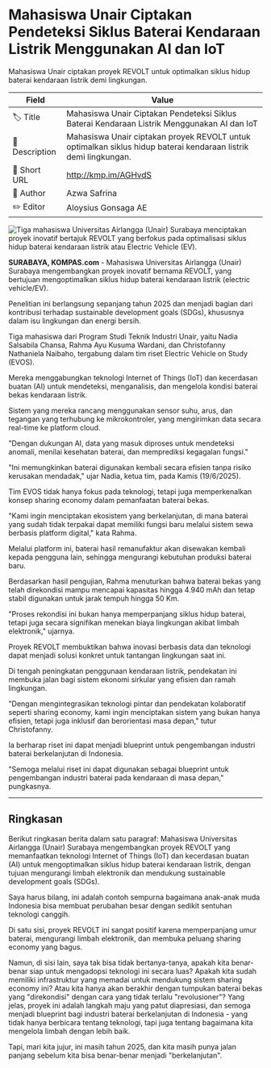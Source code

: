 # Mahasiswa Unair Ciptakan Pendeteksi Siklus Baterai Kendaraan Listrik Menggunakan AI dan IoT

Mahasiswa Unair ciptakan proyek REVOLT untuk optimalkan siklus hidup baterai kendaraan listrik demi lingkungan.

| Field         | Value                                                       |
|---------------|-------------------------------------------------------------|
| 🏷️ Title       | Mahasiswa Unair Ciptakan Pendeteksi Siklus Baterai Kendaraan Listrik Menggunakan AI dan IoT |
| 📝 Description | Mahasiswa Unair ciptakan proyek REVOLT untuk optimalkan siklus hidup baterai kendaraan listrik demi lingkungan. |
| 🔗 Short URL   | http://kmp.im/AGHvdS |
| 👤 Author      | Azwa Safrina |
| ✏️ Editor      | Aloysius Gonsaga AE |

![Tiga mahasiswa Universitas Airlangga (Unair) Surabaya menciptakan proyek inovatif bertajuk REVOLT yang berfokus pada optimalisasi siklus hidup baterai kendaraan listrik atau Electric Vehicle (EV). ](https://asset.kompas.com/crops/GBTLWlTT2LF28EajXiUuj5c9sls=/0x85:1600x885/780x390/data/photo/2025/06/20/6854bf4fee63a.jpeg)

**SURABAYA, KOMPAS.com** - Mahasiswa Universitas Airlangga (Unair) Surabaya mengembangkan proyek inovatif bernama REVOLT, yang bertujuan mengoptimalkan siklus hidup baterai kendaraan listrik (electric vehicle/EV).

Penelitian ini berlangsung sepanjang tahun 2025 dan menjadi bagian dari kontribusi terhadap sustainable development goals (SDGs), khususnya dalam isu lingkungan dan energi bersih.

Tiga mahasiswa dari Program Studi Teknik Industri Unair, yaitu Nadia Salsabila Chansa, Rahma Ayu Kusuma Wardani, dan Christofanny Nathaniela Naibaho, tergabung dalam tim riset Electric Vehicle on Study (EVOS).

Mereka menggabungkan teknologi Internet of Things (IoT) dan kecerdasan buatan (AI) untuk mendeteksi, menganalisis, dan mengelola kondisi baterai bekas kendaraan listrik.

Sistem yang mereka rancang menggunakan sensor suhu, arus, dan tegangan yang terhubung ke mikrokontroler, yang mengirimkan data secara real-time ke platform cloud.

"Dengan dukungan AI, data yang masuk diproses untuk mendeteksi anomali, menilai kesehatan baterai, dan memprediksi kegagalan fungsi.\"

\"Ini memungkinkan baterai digunakan kembali secara efisien tanpa risiko kerusakan mendadak," ujar Nadia, ketua tim, pada Kamis (19/6/2025).

Tim EVOS tidak hanya fokus pada teknologi, tetapi juga memperkenalkan konsep sharing economy dalam pemanfaatan baterai bekas.

"Kami ingin menciptakan ekosistem yang berkelanjutan, di mana baterai yang sudah tidak terpakai dapat memiliki fungsi baru melalui sistem sewa berbasis platform digital," kata Rahma.

Melalui platform ini, baterai hasil remanufaktur akan disewakan kembali kepada pengguna lain, sehingga mengurangi kebutuhan produksi baterai baru.

Berdasarkan hasil pengujian, Rahma menuturkan bahwa baterai bekas yang telah direkondisi mampu mencapai kapasitas hingga 4.940 mAh dan tetap stabil digunakan untuk jarak tempuh hingga 50 Km.

"Proses rekondisi ini bukan hanya memperpanjang siklus hidup baterai, tetapi juga secara signifikan menekan biaya lingkungan akibat limbah elektronik," ujarnya.

Proyek REVOLT membuktikan bahwa inovasi berbasis data dan teknologi dapat menjadi solusi konkret untuk tantangan lingkungan saat ini.

Di tengah peningkatan penggunaan kendaraan listrik, pendekatan ini membuka jalan bagi sistem ekonomi sirkular yang efisien dan ramah lingkungan.

"Dengan mengintegrasikan teknologi pintar dan pendekatan kolaboratif seperti sharing economy, kami ingin menciptakan sistem yang bukan hanya efisien, tetapi juga inklusif dan berorientasi masa depan," tutur Christofanny.

Ia berharap riset ini dapat menjadi blueprint untuk pengembangan industri baterai berkelanjutan di Indonesia.

"Semoga melalui riset ini dapat digunakan sebagai blueprint untuk pengembangan industri baterai pada kendaraan di masa depan," pungkasnya.

---
## Ringkasan

Berikut ringkasan berita dalam satu paragraf: Mahasiswa Universitas Airlangga (Unair) Surabaya mengembangkan proyek REVOLT yang memanfaatkan teknologi Internet of Things (IoT) dan kecerdasan buatan (AI) untuk mengoptimalkan siklus hidup baterai kendaraan listrik, dengan tujuan mengurangi limbah elektronik dan mendukung sustainable development goals (SDGs).



Saya harus bilang, ini adalah contoh sempurna bagaimana anak-anak muda Indonesia bisa membuat perubahan besar dengan sedikit sentuhan teknologi canggih.

 Di satu sisi, proyek REVOLT ini sangat positif karena memperpanjang umur baterai, mengurangi limbah elektronik, dan membuka peluang sharing economy yang bagus.

 Namun, di sisi lain, saya tak bisa tidak bertanya-tanya, apakah kita benar-benar siap untuk mengadopsi teknologi ini secara luas? Apakah kita sudah memiliki infrastruktur yang memadai untuk mendukung sistem sharing economy ini? Atau kita hanya akan berakhir dengan tumpukan baterai bekas yang "direkondisi" dengan cara yang tidak terlalu "revolusioner"? Yang jelas, proyek ini adalah langkah maju yang patut diapresiasi, dan semoga menjadi blueprint bagi industri baterai berkelanjutan di Indonesia - yang tidak hanya berbicara tentang teknologi, tapi juga tentang bagaimana kita mengelola limbah dengan lebih baik.

 Tapi, mari kita jujur, ini masih tahun 2025, dan kita masih punya jalan panjang sebelum kita bisa benar-benar menjadi "berkelanjutan".
